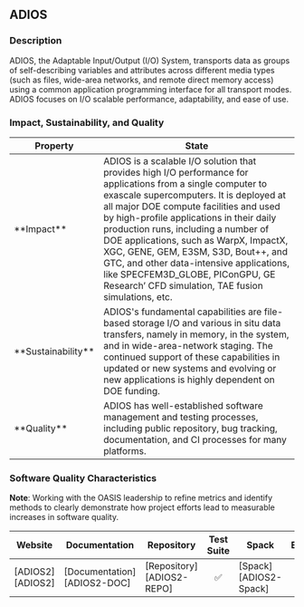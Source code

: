 ## ADIOS

### Description

ADIOS, the Adaptable Input/Output (I/O) System, transports data as groups of self-describing variables and attributes across different media types (such as files, wide-area networks, and remote direct memory access) using a common application programming interface for all transport modes. ADIOS focuses on I/O scalable performance, adaptability, and ease of use.

### Impact, Sustainability, and Quality

<table class="isq_table">
  <thead>
    <tr>
      <th>Property</th>
      <th style="text-align: center">State</th>
    </tr>
  </thead>
  <tbody>
    <tr>
      <td>
        **Impact**
      </td>
      <td>
        ADIOS is a scalable I/O solution that provides high I/O performance for applications from a single computer to exascale supercomputers. It is deployed at all major DOE compute facilities and used by high-profile applications in their daily production runs, including a number of DOE applications, such as WarpX, ImpactX, XGC, GENE, GEM, E3SM, S3D, Bout++, and GTC, and other data-intensive applications, like SPECFEM3D_GLOBE, PIConGPU, GE Research’ CFD simulation, TAE fusion simulations, etc.
      </td>
    </tr>
    <tr>
      <td>
        **Sustainability**
      </td>
      <td>
        ADIOS's fundamental capabilities are file-based storage I/O and various in situ data transfers, namely in memory, in the system, and in wide-area-network staging. The continued support of these capabilities in updated or new systems and evolving or new applications is highly dependent on DOE funding.
      </td>
    </tr>
    <tr>
      <td>
        **Quality**
      </td>
      <td>
        ADIOS has well-established software management and testing processes, including public repository, bug tracking, documentation, and CI processes for many platforms.
      </td>
    </tr>
  </tbody>
</table>

### Software Quality Characteristics

<table class="status_table">
  <thead>
    <tr>
      <th style="text-align: center">Website</th>
      <th style="text-align: center">Documentation</th>
      <th style="text-align: center">Repository</th>
      <th style="text-align: center">Test Suite</th>
      <th style="text-align: center">Spack</th>
      <th style="text-align: center">E4S</th>
      <th style="text-align: center">Smoke Test</th>
    </tr>
  </thead>
  <tbody>
    <tr>
      <td>
        [ADIOS2][ADIOS2]
      </td><!-- Website -->
      <td>
        [Documentation][ADIOS2-DOC]
      </td><!-- Documentation -->
      <td>
        [Repository][ADIOS2-REPO]
      </td><!-- Repository -->
      <td style="text-align: center" markdown="span">✅</td><!-- Test Suite -->
      <td>
        [Spack][ADIOS2-Spack]
      </td><!-- Spack -->
      <td style="text-align: center" markdown="span">✅</td><!-- E4S -->
      <td style="text-align: center" markdown="span">🚫</td><!-- Smoke Test -->
    </tr>
  </tbody>

**Note**: Working with the OASIS leadership to refine metrics and identify methods to clearly demonstrate how project efforts lead to measurable increases in software quality.

[ADIOS2]: https://csmd.ornl.gov/software/adios2
[ADIOS2-DOC]: https://adios2.readthedocs.io/en/v2.10.0/
[ADIOS2-REPO]: https://github.com/ornladios/ADIOS2
[ADIOS2-Spack]: https://github.com/spack/spack/blob/develop/var/spack/repos/builtin/packages/adios2/package.py
</table>
